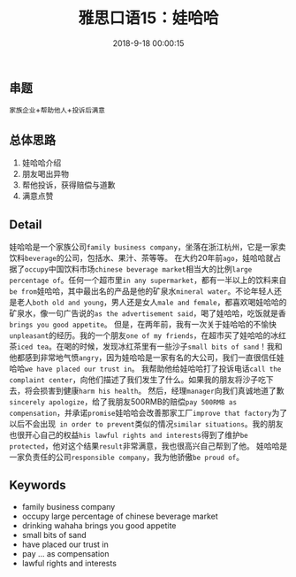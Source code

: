 ﻿---
title: 雅思口语15：娃哈哈
date: 2018-9-18  00:00:15
tags: 
- 雅思
categories: 
- 雅思

---
## 串题
`家族企业`+`帮助他人`+`投诉后满意`

## 总体思路

 1. 娃哈哈介绍
 2. 朋友喝出异物
 3. 帮他投诉，获得赔偿与道歉
 4. 满意点赞

## Detail
娃哈哈是一个家族公司`family business company`，坐落在浙江杭州，它是一家卖饮料`beverage`的公司，包括水、果汁、茶等等。
在大约20年前`ago`，娃哈哈就占据了`occupy`中国饮料市场`chinese beverage market`相当大的比例`large percentage of`。任何一个超市里`in any supermarket`，都有一半以上的饮料来自`be from`娃哈哈，其中最出名的产品是他的矿泉水`mineral water`。不论年轻人还是老人`both old and young`，男人还是女人`male and female`，都喜欢喝娃哈哈的矿泉水，像一句广告说的`as the advertisement said`，喝了娃哈哈，吃饭就是香`brings you good appetite`。
但是，在两年前，我有一次关于娃哈哈的不愉快`unpleasant`的经历。我的一个朋友`one of my friends`，在超市买了娃哈哈的冰红茶`iced tea`。在喝的时候，发现冰红茶里有一些沙子`small bits of sand`！我和他都感到非常地气愤`angry`，因为娃哈哈是一家有名的大公司，我们一直很信任娃哈哈`we have placed our trust in`。
我帮助他给娃哈哈打了投诉电话`call the complaint center`，向他们描述了我们发生了什么。如果我的朋友将沙子吃下去，将会损害到健康`harm his health`。
然后，经理`manager`向我们真诚地道了歉`sincerely apologize`，给了我朋友500RMB的赔偿`pay 500RMB as compensation`，并承诺`promise`娃哈哈会改善那家工厂`improve that factory`为了以后不会出现` in order to prevent`类似的情况`similar situations`。我的朋友也很开心自己的权益`his lawful rights and interests`得到了维护`be protected`，他对这个结果`result`非常满意，我也很高兴自己帮到了他。
娃哈哈是一家负责任的公司`responsible company`，我为他骄傲`be proud of`。

## Keywords

 - family business company
 - occupy large percentage of chinese beverage market
 - drinking wahaha brings you good appetite
 - small bits of sand
 - have placed our trust in
 - pay ... as compensation
 - lawful rights and interests